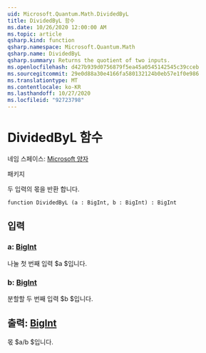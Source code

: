 ```yaml
---
uid: Microsoft.Quantum.Math.DividedByL
title: DividedByL 함수
ms.date: 10/26/2020 12:00:00 AM
ms.topic: article
qsharp.kind: function
qsharp.namespace: Microsoft.Quantum.Math
qsharp.name: DividedByL
qsharp.summary: Returns the quotient of two inputs.
ms.openlocfilehash: d427b939d0756879f5ea45a0545142545c39cceb
ms.sourcegitcommit: 29e0d88a30e4166fa580132124b0eb57e1f0e986
ms.translationtype: MT
ms.contentlocale: ko-KR
ms.lasthandoff: 10/27/2020
ms.locfileid: "92723798"
---
```

# <a name="dividedbyl-function"></a>DividedByL 함수

네임 스페이스: [Microsoft 양자](xref:Microsoft.Quantum.Math)

패키지 [](https://nuget.org/packages/)


두 입력의 몫을 반환 합니다.

```qsharp
function DividedByL (a : BigInt, b : BigInt) : BigInt
```


## <a name="input"></a>입력

### <a name="a--bigint"></a>a: [BigInt](xref:microsoft.quantum.lang-ref.bigint)

나눌 첫 번째 입력 $a $입니다.


### <a name="b--bigint"></a>b: [BigInt](xref:microsoft.quantum.lang-ref.bigint)

분할할 두 번째 입력 $b $입니다.



## <a name="output--bigint"></a>출력: [BigInt](xref:microsoft.quantum.lang-ref.bigint)

몫 $a/b $입니다.